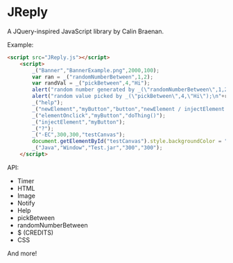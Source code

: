 # JReply

A JQuery-inspired JavaScript library by Calin Braenan.

Example:

```html
<script src="JReply.js"></script>
    <script>
        _("Banner","BannerExample.png",2000,100);
        var ran = _("randomNumberBetween",1,2);
        var randVal = _("pickBetween",4,"Hi");
        alert("random number generated by _(\"randomNumberBetween\",1,2);\n"+ran);
        alert("random value picked by _(\"pickBetween\",4,\"Hi\");\n"+randVal);
        _("help");
        _("newElement","myButton","button","newElement / injectElement TEST BUTTON");
        _("elementOnclick","myButton","doThing()");
        _("injectElement","myButton");
        _("?");
        _("-EC",300,300,"testCanvas");
        document.getElementById("testCanvas").style.backgroundColor = "blue";
        _("Java","Window","Test.jar","300","300");
    </script>
```

API:

* Timer
* HTML
* Image
* Notify
* Help
* pickBetween
* randomNumberBetween
* $ (CREDITS)
* CSS

And more!